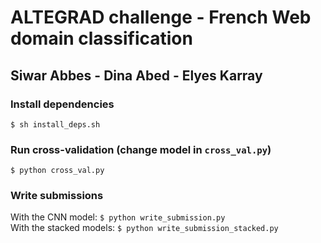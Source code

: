 # ALTEGRAD challenge - French Web domain classification
## Siwar Abbes - Dina Abed - Elyes Karray

### Install dependencies
`$ sh install_deps.sh`
### Run cross-validation (change model in `cross_val.py`)
`$ python cross_val.py`
### Write submissions
With the CNN model:
`$ python write_submission.py` \
With the stacked models:
`$ python write_submission_stacked.py`